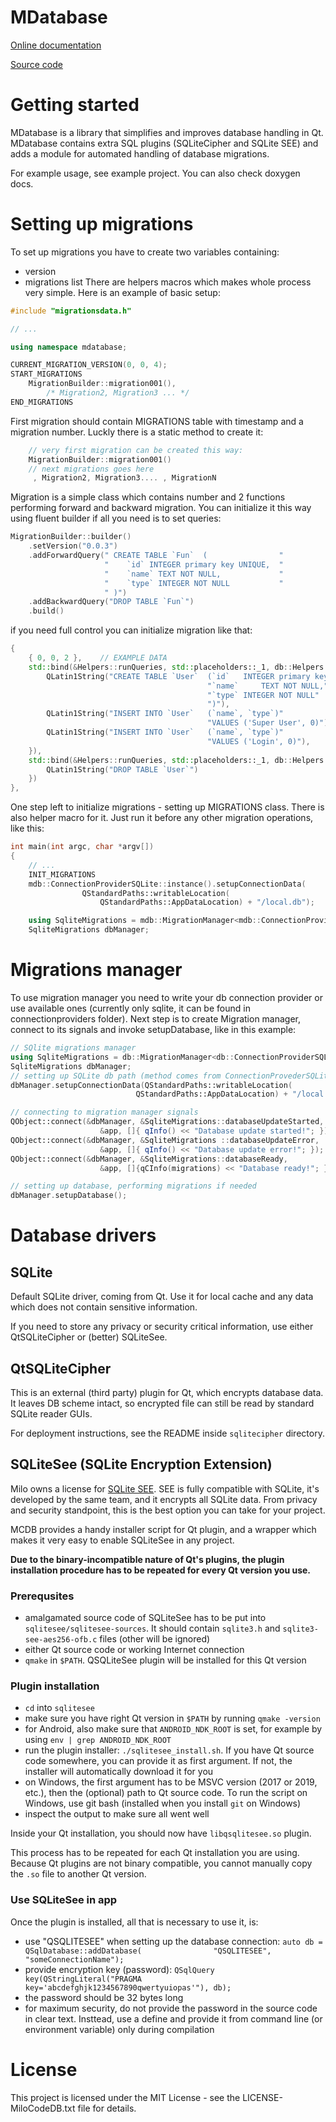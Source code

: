 MDatabase
===

[Online documentation](https://docs.milosolutions.com/milo-code-db/mmigrations)

[Source code](https://github.com/milosolutions/mmigrations)

# Getting started

MDatabase is a library that simplifies and improves database handling in Qt.
MDatabase contains extra SQL plugins (SQLiteCipher and SQLite SEE) and 
adds a module for automated handling of database migrations.

For example usage, see example project. You can also check doxygen docs.

# Setting up migrations

To set up migrations you have to create two  variables containing:
* version
* migrations list
There are helpers macros which makes whole process very simple. Here is an example
of basic setup:
```c++
#include "migrationsdata.h"

// ...

using namespace mdatabase;

CURRENT_MIGRATION_VERSION(0, 0, 4);
START_MIGRATIONS
    MigrationBuilder::migration001(),
        /* Migration2, Migration3 ... */ 
END_MIGRATIONS
```

First migration should contain MIGRATIONS table with timestamp and a migration 
number. Luckly there is a static method to create it:
```c++
    // very first migration can be created this way:
    MigrationBuilder::migration001()
    // next migrations goes here 
     , Migration2, Migration3.... , MigrationN
```


Migration is a simple class which contains number and 2 functions performing 
forward and backward migration. You can initialize it this way using fluent 
builder if all you need is to set queries:
```c++
MigrationBuilder::builder()
    .setVersion("0.0.3")
    .addForwardQuery(" CREATE TABLE `Fun`  (                "
                     "    `id` INTEGER primary key UNIQUE,  "
                     "    `name` TEXT NOT NULL,             "
                     "    `type` INTEGER NOT NULL           "
                     " )")
    .addBackwardQuery("DROP TABLE `Fun`")
    .build()
```

if you need full control you can initialize migration like that:
```c++
{
    { 0, 0, 2 },    // EXAMPLE DATA
    std::bind(&Helpers::runQueries, std::placeholders::_1, db::Helpers::Queries {
        QLatin1String("CREATE TABLE `User`  (`id`   INTEGER primary key UNIQUE,"
                                            "`name`		TEXT NOT NULL,"
                                            "`type`	INTEGER NOT NULL"
                                            ")"),
        QLatin1String("INSERT INTO `User`   (`name`, `type`)"
                                            "VALUES ('Super User', 0)"),
        QLatin1String("INSERT INTO `User`   (`name`, `type`)"
                                            "VALUES ('Login', 0)"),
    }),
    std::bind(&Helpers::runQueries, std::placeholders::_1, db::Helpers::Queries {
        QLatin1String("DROP TABLE `User`")
    })
},
```


One step left to initialize migrations - setting up MIGRATIONS class. 
There is also helper macro for it. Just run it before any other migration operations, like this:

```c++
int main(int argc, char *argv[])
{
    // ...
    INIT_MIGRATIONS
    mdb::ConnectionProviderSQLite::instance().setupConnectionData(
                QStandardPaths::writableLocation(
                    QStandardPaths::AppDataLocation) + "/local.db");

    using SqliteMigrations = mdb::MigrationManager<mdb::ConnectionProviderSQLite>;
    SqliteMigrations dbManager;
```


# Migrations manager
To use migration manager you need to write your db connection provider or use 
available ones (currently only sqlite, it can be found in connectionproviders 
folder). Next step is to create Migration manager, connect to its signals
and invoke setupDatabase, like in this example:

```c++
// SQlite migrations manager 
using SqliteMigrations = db::MigrationManager<db::ConnectionProviderSQLite>;
SqliteMigrations dbManager;
// setting up SQLite db path (method comes from ConnectionProvederSQLite)
dbManager.setupConnectionData(QStandardPaths::writableLocation(
                            QStandardPaths::AppDataLocation) + "/local.db");

// connecting to migration manager signals
QObject::connect(&dbManager, &SqliteMigrations::databaseUpdateStarted,
                    &app, []{ qInfo() << "Database update started!"; });
QObject::connect(&dbManager, &SqliteMigrations ::databaseUpdateError,
                    &app, []{ qInfo() << "Database update error!"; });
QObject::connect(&dbManager, &SqliteMigrations::databaseReady,
                    &app, []{qCInfo(migrations) << "Database ready!"; });

// setting up database, performing migrations if needed
dbManager.setupDatabase();
```

# Database drivers

## SQLite

Default SQLite driver, coming from Qt. Use it for local cache and any data which
does not contain sensitive information.

If you need to store any privacy or security critical information, use either
QtSQLiteCipher or (better) SQLiteSee.

## QtSQLiteCipher

This is an external (third party) plugin for Qt, which encrypts database data.
It leaves DB scheme intact, so encrypted file can still be read by standard
SQLite reader GUIs.

For deployment instructions, see the README inside `sqlitecipher` directory.

## SQLiteSee (SQLite Encryption Extension)

Milo owns a license for [SQLite SEE](https://www.hwaci.com/sw/sqlite/see.html).
SEE is fully compatible with SQLite, it's developed by the same team, and it
encrypts all SQLite data. From privacy and security standpoint, this is the best
option you can take for your project.

MCDB provides a handy installer script for Qt plugin, and a wrapper which makes 
it very easy to enable SQLiteSee in any project.

**Due to the binary-incompatible nature of Qt's plugins, the plugin** 
**installation procedure has to be repeated for every Qt version you use.**

### Prerequsites

* amalgamated source code of SQLiteSee has to be put into `sqlitesee/sqlitesee-sources`. It should contain `sqlite3.h` and `sqlite3-see-aes256-ofb.c` files (other will be ignored)
* either Qt source code or working Internet connection
* `qmake` in `$PATH`. QSQLiteSee plugin will be installed for this Qt version

### Plugin installation

* `cd` into `sqlitesee`
* make sure you have right Qt version in `$PATH` by running `qmake -version`
* for Android, also make sure that `ANDROID_NDK_ROOT` is set, for example by using `env | grep ANDROID_NDK_ROOT`
* run the plugin installer: `./sqlitesee_install.sh`. If you have Qt source code 
somewhere, you can provide it as first argument. If not, the installer will 
automatically download it for you
* on Windows, the first argument has to be MSVC version (2017 or 2019, etc.),
then the (optional) path to Qt source code. To run the script on Windows, use
git bash (installed when you install `git` on Windows)
* inspect the output to make sure all went well

Inside your Qt installation, you should now have `libqsqlitesee.so` plugin.

This process has to be repeated for each Qt installation you are using. Because 
Qt plugins are not binary compatible, you cannot manually copy the `.so` file 
to another Qt version. 

### Use SQLiteSee in app

Once the plugin is installed, all that is necessary to use it, is:
* use "QSQLITESEE" when setting up the database connection: `auto db = QSqlDatabase::addDatabase(                "QSQLITESEE", "someConnectionName");`
* provide encryption key (password): `QSqlQuery key(QStringLiteral("PRAGMA key='abcdefghjk1234567890qwertyuiopas'"), db);`
* the password should be 32 bytes long
* for maximum security, do not provide the password in the source code in clear 
text. Insttead, use a define and provide it from command line (or environment 
variable) only during compilation

# License

This project is licensed under the MIT License - see the LICENSE-MiloCodeDB.txt file for details.
